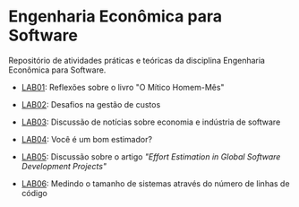 # Engenharia Econômica para Software

Repositório de atividades práticas e teóricas da disciplina Engenharia Econômica para Software.


* [LAB01](docs/lab-mitico-homem-mes.md): Reflexões sobre o livro "O Mítico Homem-Mês"

* [LAB02](docs/lab-gestao-custos.md): Desafios na gestão de custos

* [LAB03](docs/lab-noticias-abes.md): Discussão de notícias sobre economia e indústria de software

* [LAB04](docs/lab-teste-estimativa.md): Você é um bom estimador?

* [LAB05](docs/lab-artigo-icgse-effort-estimation.md): Discussão sobre o artigo _"Effort Estimation in Global Software Development Projects"_

* [LAB06](docs/lab-tamanho-sistema-ferramenta-ck.md): Medindo o tamanho de sistemas através do número de linhas de código
